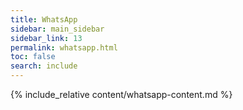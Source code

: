 ```yaml
---
title: WhatsApp
sidebar: main_sidebar
sidebar_link: 13
permalink: whatsapp.html
toc: false
search: include
---
```


{% include_relative content/whatsapp-content.md %}